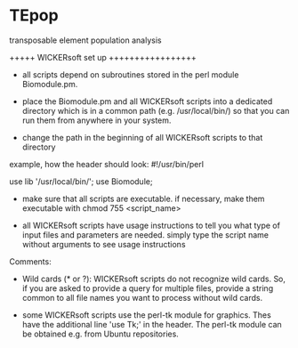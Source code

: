 # TEpop
transposable element population analysis

+++++ WICKERsoft set up +++++++++++++++++ 

- all scripts depend on subroutines stored in the perl module Biomodule.pm. 

- place the Biomodule.pm and all WICKERsoft scripts into a dedicated directory which is in a common path (e.g. /usr/local/bin/) so that you can run them from anywhere in your system.

- change the path in the beginning of all WICKERsoft scripts to that directory

example, how the header should look:
#!/usr/bin/perl

use lib '/usr/local/bin/';
use Biomodule;

- make sure that all scripts are executable. if necessary, make them executable with chmod 755 <script_name>

- all WICKERsoft scripts have usage instructions to tell you what type of input files and parameters are needed. simply type the script name without arguments to see usage instructions



Comments:
- Wild cards (* or ?): WICKERsoft scripts do not recognize wild cards. So, if you are asked to provide a query for multiple files, provide a string common to all file names you want to process without wild cards. 

- some WICKERsoft scripts use the perl-tk module for graphics. Thes have the additional line 'use Tk;' in the header. The perl-tk module can be obtained e.g. from Ubuntu repositories. 

